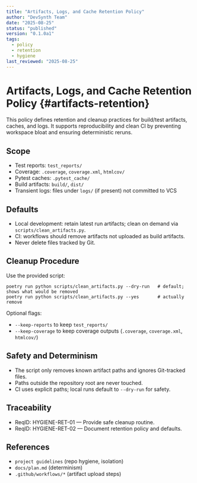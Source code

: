 ```yaml
---
title: "Artifacts, Logs, and Cache Retention Policy"
author: "DevSynth Team"
date: "2025-08-25"
status: "published"
version: "0.1.0a1"
tags:
  - policy
  - retention
  - hygiene
last_reviewed: "2025-08-25"
---
```


# Artifacts, Logs, and Cache Retention Policy {#artifacts-retention}

This policy defines retention and cleanup practices for build/test artifacts, caches, and logs. It supports reproducibility and clean CI by preventing workspace bloat and ensuring deterministic reruns.

## Scope
- Test reports: `test_reports/`
- Coverage: `.coverage`, `coverage.xml`, `htmlcov/`
- Pytest caches: `.pytest_cache/`
- Build artifacts: `build/`, `dist/`
- Transient logs: files under `logs/` (if present) not committed to VCS

## Defaults
- Local development: retain latest run artifacts; clean on demand via `scripts/clean_artifacts.py`.
- CI: workflows should remove artifacts not uploaded as build artifacts.
- Never delete files tracked by Git.

## Cleanup Procedure
Use the provided script:

```
poetry run python scripts/clean_artifacts.py --dry-run   # default; shows what would be removed
poetry run python scripts/clean_artifacts.py --yes       # actually remove
```

Optional flags:
- `--keep-reports` to keep `test_reports/`
- `--keep-coverage` to keep coverage outputs (`.coverage`, `coverage.xml`, `htmlcov/`)

## Safety and Determinism
- The script only removes known artifact paths and ignores Git-tracked files.
- Paths outside the repository root are never touched.
- CI uses explicit paths; local runs default to `--dry-run` for safety.

## Traceability
- ReqID: HYGIENE-RET-01 — Provide safe cleanup routine.
- ReqID: HYGIENE-RET-02 — Document retention policy and defaults.

## References
- `project guidelines` (repo hygiene, isolation)
- `docs/plan.md` (determinism)
- `.github/workflows/*` (artifact upload steps)
